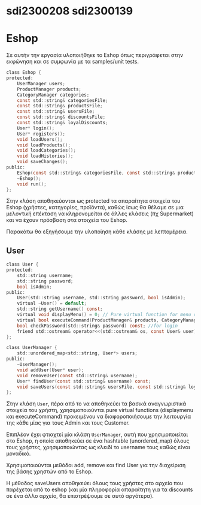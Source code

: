 # sdi2300208 sdi2300139

# Eshop
Σε αυτήν την εργασία υλοποιήθηκε το Eshop όπως περιγράφεται στην εκφώνηση και σε συμφωνία με τα samples/unit tests. 

```c
class Eshop {
protected:
    UserManager users;
    ProductManager products;
    CategoryManager categories;
    const std::string& categoriesFile;
    const std::string& productsFile;
    const std::string& usersFile;
    const std::string& discountsFile;
    const std::string& loyalDiscounts;
    User* login();
    User* registers();
    void loadUsers();
    void loadProducts();
    void loadCategories();
    void loadHistories();
    void saveChanges();
public:
    Eshop(const std::string& categoriesFile, const std::string& productsFile, const std::string& usersFile, const std::string& discountsFile, const std::string& loyalDiscounts);
    ~Eshop();
    void run();
};
```
Στην κλάση αποθηκεύονται ως protected τα απαραίτητα στοιχεία του Eshop (χρήστες, κατηγορίες, προϊόντα), καθώς ίσως θα θέλαμε σε μια μελοντική επέκταση να κληρονομείται σε άλλες κλάσεις (πχ Supermarket) και να έχουν πρόσβαση στα στοιχεία του Eshop.

Παρακάτω θα εξηγήσουμε την υλοποίηση κάθε κλάσης με λεπτομέρεια.

## User
```c
class User {
protected:
    std::string username;
    std::string password;
    bool isAdmin;
public:
    User(std::string username, std::string password, bool isAdmin);
    virtual ~User() = default;
    std::string getUsername() const;
    virtual void displayMenu() = 0; // Pure virtual function for menu display
    virtual bool executeCommand(ProductManager& products, CategoryManager& categories) = 0; // Pure virtual function to execute user commands
    bool checkPassword(std::string& password) const; //for login
    friend std::ostream& operator<<(std::ostream& os, const User& user);
};

class UserManager {
    std::unordered_map<std::string, User*> users;
public:
    ~UserManager();
    void addUser(User* user);
    void removeUser(const std::string& username);
    User* findUser(const std::string& username) const;
    void saveUsers(const std::string& usersFile, const std::string& loyalDiscounts) const;
};
```
Στην κλάση `User`, πέρα από το να αποθηκεύει τα βασικά αναγνωριστικά στοιχεία του χρήστη, χρησιμοποιούνται pure virtual functions (displaymenu και executeCommand) προκειμένου να διαφοροποιήσουμε την λειτουργία της κάθε μίας για τους Admin και τους Customer.

Επιπλέον έχει φτιαχτεί μία κλάση `UserManager`, αυτή που χρησιμοποιείται στο Eshop, η οποία αποθηκεύει σε ένα hashtable (unordered_map) όλους τους χρήστες, χρησιμοποιώντας ως κλειδί το username τους καθώς είναι μοναδικό.

Χρησιμοποιούνται μεθόδοι add, remove και find User για την διαχείριση της βάσης χρηστών από το Eshop. 

Η μέθοδος saveUsers αποθηκεύει όλους τους χρήστες στο αρχείο που παρέχεται από το eshop (και μία πληροφορία απαραίτητη για τα discounts σε ένα άλλο αρχείο, θα επιστρέψουμε σε αυτό αργότερα).


